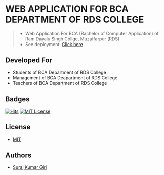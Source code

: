 # WEB APPLICATION FOR BCA DEPARTMENT OF RDS COLLEGE
> * Web Application For BCA (Bachelor of Computer Application) of Ram Dayalu Singh Collge, Muzaffarpur (RDS)
> * See deployment: [Click here](https://rdsbca.pythonanywhere.com/)

## Developed For
* Students of BCA Department of RDS College
* Management of BCA Deapartment of RDS College
* Teachers of BCA Department of RDS College

## Badges
[![Hits](https://hits.seeyoufarm.com/api/count/incr/badge.svg?url=https%3A%2F%2Fgithub.com%2Fsurajgirioffl%2FPadrone&count_bg=%2379C83D&title_bg=%23555555&icon=github.svg&icon_color=%23E7E7E7&title=Views&edge_flat=false)](https://hits.seeyoufarm.com)
[![MIT License](https://img.shields.io/badge/License-MIT-green.svg)](https://choosealicense.com/licenses/mit/)

## License
* [MIT](https://choosealicense.com/licenses/mit/)

## Authors

* [Suraj Kumar Giri](https://www.github.com/surajgirioffl)

